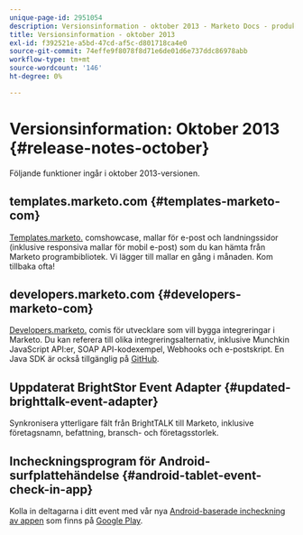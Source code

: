 ```yaml
---
unique-page-id: 2951054
description: Versionsinformation - oktober 2013 - Marketo Docs - produktdokumentation
title: Versionsinformation - oktober 2013
exl-id: f392521e-a5bd-47cd-af5c-d801718ca4e0
source-git-commit: 74effe9f8078f8d71e6de01d6e737ddc86978abb
workflow-type: tm+mt
source-wordcount: '146'
ht-degree: 0%

---
```


# Versionsinformation: Oktober 2013 {#release-notes-october}

Följande funktioner ingår i oktober 2013-versionen.

## templates.marketo.com {#templates-marketo-com}

[Templates.marketo.](/help/marketo/product-docs/demand-generation/landing-pages/landing-page-templates/guided-landing-page-template-list.md) comshowcase, mallar för e-post och landningssidor (inklusive responsiva mallar för mobil e-post) som du kan hämta från Marketo programbibliotek. Vi lägger till mallar en gång i månaden. Kom tillbaka ofta!

## developers.marketo.com {#developers-marketo-com}

[Developers.marketo.](https://developers.marketo.com) comis för utvecklare som vill bygga integreringar i Marketo. Du kan referera till olika integreringsalternativ, inklusive Munchkin JavaScript API:er, SOAP API-kodexempel, Webhooks och e-postskript. En Java SDK är också tillgänglig på [GitHub](https://github.com/Marketo/SOAP-API-Java-Client).

## Uppdaterat BrightStor Event Adapter {#updated-brighttalk-event-adapter}

Synkronisera ytterligare fält från BrightTALK till Marketo, inklusive företagsnamn, befattning, bransch- och företagsstorlek.

## Incheckningsprogram för Android-surfplattehändelse {#android-tablet-event-check-in-app}

Kolla in deltagarna i ditt event med vår nya [Android-baserade incheckning av appen](/help/marketo/product-docs/core-marketo-concepts/mobile-apps/event-check-in/check-people-into-your-event-from-your-tablet.md) som finns på [Google Play](https://play.google.com/store/apps/details?id=com.marketo.eventcheckin&amp;hl=en).
